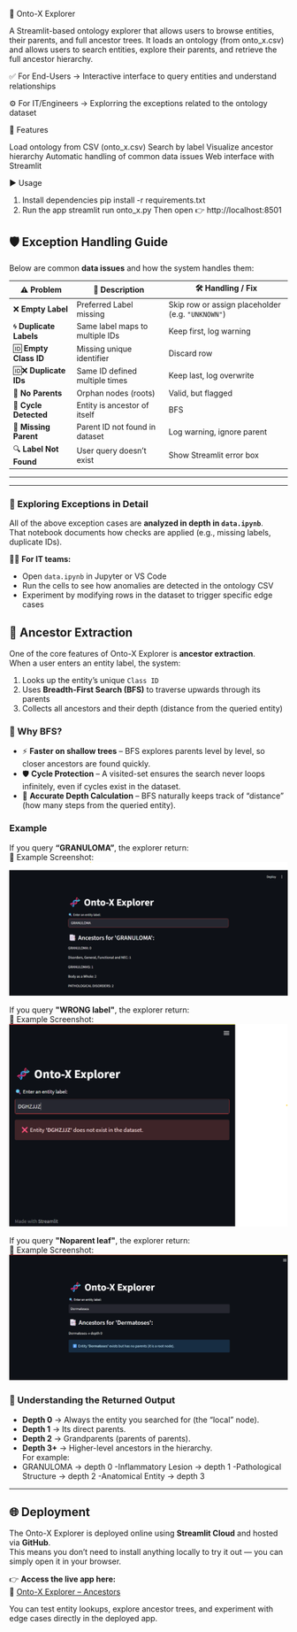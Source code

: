 🧬 Onto-X Explorer

A Streamlit-based ontology explorer that allows users to browse entities, their parents, and full ancestor trees.
It loads an ontology (from onto_x.csv) and allows users to search entities, explore their parents, and retrieve the full ancestor hierarchy.

✅ For End-Users → Interactive interface to query entities and understand relationships

⚙️ For IT/Engineers → Explorring the exceptions related to the ontology dataset

🚀 Features

Load ontology from CSV (onto_x.csv)
Search by label
Visualize ancestor hierarchy
Automatic handling of common data issues
Web interface with Streamlit

▶️ Usage

1. Install dependencies
   pip install -r requirements.txt
2. Run the app
   streamlit run onto_x.py
   Then open 👉 http://localhost:8501

## 🛡️ Exception Handling Guide

Below are common **data issues** and how the system handles them:

| ⚠️ Problem              | 📄 Description                  | 🛠️ Handling / Fix                                 |
| ----------------------- | ------------------------------- | ------------------------------------------------- |
| ❌ **Empty Label**      | Preferred Label missing         | Skip row or assign placeholder (e.g. `"UNKNOWN"`) |
| 🌀 **Duplicate Labels** | Same label maps to multiple IDs | Keep first, log warning                           |
| 🆔 **Empty Class ID**   | Missing unique identifier       | Discard row                                       |
| 🆔❌ **Duplicate IDs**  | Same ID defined multiple times  | Keep last, log overwrite                          |
| 🌱 **No Parents**       | Orphan nodes (roots)            | Valid, but flagged                                |
| 🔄 **Cycle Detected**   | Entity is ancestor of itself    | BFS                        |
| 🔗 **Missing Parent**   | Parent ID not found in dataset  | Log warning, ignore parent                        |
| 🔍 **Label Not Found**  | User query doesn’t exist        | Show Streamlit error box                          |

---

---

### 🔬 Exploring Exceptions in Detail

All of the above exception cases are **analyzed in depth in `data.ipynb`**.  
That notebook documents how checks are applied (e.g., missing labels, duplicate IDs).

👨‍💻 **For IT teams:**

- Open `data.ipynb` in Jupyter or VS Code
- Run the cells to see how anomalies are detected in the ontology CSV
- Experiment by modifying rows in the dataset to trigger specific edge cases

## 🌳 Ancestor Extraction

One of the core features of Onto-X Explorer is **ancestor extraction**.  
When a user enters an entity label, the system:

1. Looks up the entity’s unique `Class ID`
2. Uses **Breadth-First Search (BFS)** to traverse upwards through its parents
3. Collects all ancestors and their depth (distance from the queried entity)

### 🔎 Why BFS?

- ⚡ **Faster on shallow trees** – BFS explores parents level by level, so closer ancestors are found quickly.
- 🛡️ **Cycle Protection** – A visited-set ensures the search never loops infinitely, even if cycles exist in the dataset.
- 🌳 **Accurate Depth Calculation** – BFS naturally keeps track of “distance” (how many steps from the queried entity).

### Example

If you query **“GRANULOMA”**, the explorer return:  
📸 Example Screenshot:  
![Ancestor Extraction Example](./screenshots/ance_exp.png)

If you query **"WRONG label"**, the explorer return:  
📸 Example Screenshot:  
![Ancestor Extraction Example](./screenshots/wrong_label.png)

If you query **"Noparent leaf"**, the explorer return:  
📸 Example Screenshot:  
![Ancestor Extraction Example](./screenshots/orphan.png)

### 📖 Understanding the Returned Output  

- **Depth 0** → Always the entity you searched for (the “local” node).  
- **Depth 1** → Its direct parents.  
- **Depth 2** → Grandparents (parents of parents).  
- **Depth 3+** → Higher-level ancestors in the hierarchy.  
For example:  
- GRANULOMA → depth 0
-Inflammatory Lesion → depth 1
-Pathological Structure → depth 2
-Anatomical Entity → depth 3
---

## 🌐 Deployment  

The Onto-X Explorer is deployed online using **Streamlit Cloud** and hosted via **GitHub**.  
This means you don’t need to install anything locally to try it out — you can simply open it in your browser.  

👉 **Access the live app here:**  
🔗 [Onto-X Explorer – Ancestors](https://onto-x-explorer-ancesotors.streamlit.app/)  

You can test entity lookups, explore ancestor trees, and experiment with edge cases directly in the deployed app.  
